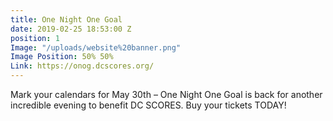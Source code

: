 ```yaml
---
title: One Night One Goal
date: 2019-02-25 18:53:00 Z
position: 1
Image: "/uploads/website%20banner.png"
Image Position: 50% 50%
Link: https://onog.dcscores.org/
---
```


Mark your calendars for May 30th – One Night One Goal is back for another incredible evening to benefit DC SCORES. Buy your tickets TODAY!